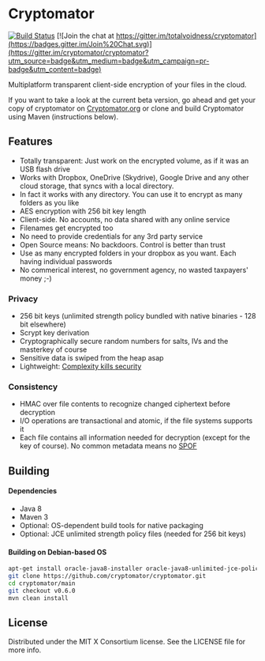 Cryptomator
====================

[![Build Status](https://travis-ci.org/cryptomator/cryptomator.svg?branch=master)](https://travis-ci.org/cryptomator/cryptomator)
[![Join the chat at https://gitter.im/totalvoidness/cryptomator](https://badges.gitter.im/Join%20Chat.svg)](https://gitter.im/cryptomator/cryptomator?utm_source=badge&utm_medium=badge&utm_campaign=pr-badge&utm_content=badge)

Multiplatform transparent client-side encryption of your files in the cloud.

If you want to take a look at the current beta version, go ahead and get your copy of cryptomator on  [Cryptomator.org](https://cryptomator.org) or clone and build Cryptomator using Maven (instructions below).

## Features
- Totally transparent: Just work on the encrypted volume, as if it was an USB flash drive
- Works with Dropbox, OneDrive (Skydrive), Google Drive and any other cloud storage, that syncs with a local directory.
- In fact it works with any directory. You can use it to encrypt as many folders as you like
- AES encryption with 256 bit key length
- Client-side. No accounts, no data shared with any online service
- Filenames get encrypted too
- No need to provide credentials for any 3rd party service
- Open Source means: No backdoors. Control is better than trust
- Use as many encrypted folders in your dropbox as you want. Each having individual passwords
- No commerical interest, no government agency, no wasted taxpayers' money ;-)

### Privacy
- 256 bit keys (unlimited strength policy bundled with native binaries - 128 bit elsewhere)
- Scrypt key derivation
- Cryptographically secure random numbers for salts, IVs and the masterkey of course
- Sensitive data is swiped from the heap asap
- Lightweight: [Complexity kills security](https://www.schneier.com/essays/archives/1999/11/a_plea_for_simplicit.html)

### Consistency
- HMAC over file contents to recognize changed ciphertext before decryption
- I/O operations are transactional and atomic, if the file systems supports it
- Each file contains all information needed for decryption (except for the key of course). No common metadata means no [SPOF](http://en.wikipedia.org/wiki/Single_point_of_failure)

## Building

#### Dependencies
* Java 8
* Maven 3
* Optional: OS-dependent build tools for native packaging
* Optional: JCE unlimited strength policy files (needed for 256 bit keys)

#### Building on Debian-based OS
```bash
apt-get install oracle-java8-installer oracle-java8-unlimited-jce-policy fakeroot maven git
git clone https://github.com/cryptomator/cryptomator.git
cd cryptomator/main
git checkout v0.6.0
mvn clean install
```

## License

Distributed under the MIT X Consortium license. See the LICENSE file for more info.
